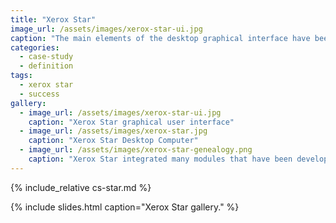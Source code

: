 ```yaml
---
title: "Xerox Star"
image_url: /assets/images/xerox-star-ui.jpg
caption: "The main elements of the desktop graphical interface have been around for many years, but it was Xerox Star the first integrated effort that created a comprehensive and useful desktop computer."
categories:
  - case-study
  - definition
tags:
  - xerox star
  - success
gallery:
  - image_url: /assets/images/xerox-star-ui.jpg
    caption: "Xerox Star graphical user interface"
  - image_url: /assets/images/xerox-star.jpg
    caption: "Xerox Star Desktop Computer"
  - image_url: /assets/images/xerox-star-genealogy.png
    caption: "Xerox Star integrated many modules that have been developed in previous works."
---
```


{% include_relative cs-star.md %}

{% include slides.html caption="Xerox Star gallery." %}
